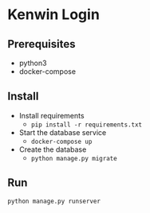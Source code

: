 # Kenwin Login

## Prerequisites
- python3
- docker-compose

## Install

- Install requirements
  - `pip install -r requirements.txt`
- Start the database service
  - `docker-compose up`
- Create the database
  - `python manage.py migrate`


## Run
`python manage.py runserver`

